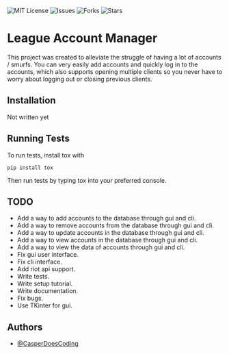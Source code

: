 ![MIT License](https://img.shields.io/github/license/CasperDoesCoding/lol-account-manager)
![Issues](https://img.shields.io/github/issues/CasperDoesCoding/lol-account-manager)
![Forks](https://img.shields.io/github/forks/CasperDoesCoding/lol-account-manager)
![Stars](https://img.shields.io/github/stars/CasperDoesCoding/lol-account-manager)

# League Account Manager

This project was created to alleviate the struggle of having a lot of accounts / smurfs.
You can very easily add accounts and quickly log in to the accounts, which also supports opening multiple
clients so you never have to worry about logging out or closing previous clients. 
## Installation

Not written yet
## Running Tests

To run tests, install tox with
```
pip install tox
```
Then run tests by typing tox into your preferred console.
## TODO

* Add a way to add accounts to the database through gui and cli.
* Add a way to remove accounts from the database through gui and cli.
* Add a way to update accounts in the database through gui and cli.
* Add a way to view accounts in the database through gui and cli.
* Add a way to view the data of accounts through gui and cli.
* Fix gui user interface.
* Fix cli interface.
* Add riot api support.
* Write tests.
* Write setup tutorial.
* Write documentation.
* Fix bugs.
* Use TKinter for gui.

## Authors

- [@CasperDoesCoding](https://www.github.com/CasperDoesCoding)


